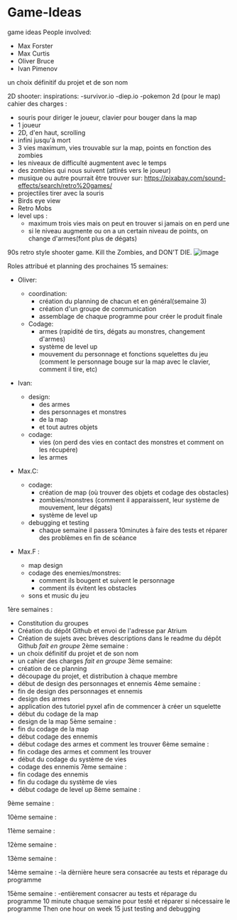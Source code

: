 # Game-Ideas
game ideas
People involved:
- Max Forster
- Max Curtis
- Oliver Bruce
- Ivan Pimenov

un choix définitif du projet et de son nom

2D shooter:
 inspirations: -survivor.io
               -diep.io
               -pokemon 2d (pour le map)
cahier des charges :

   - souris pour diriger le joueur, clavier pour bouger dans la map
   - 1 joueur
   - 2D, d'en haut, scrolling
   - infini jusqu'à mort
   - 3 vies maximum, vies trouvable sur la map, points en fonction des zombies
   - les niveaux de difficulté augmentent avec le temps
   - des zombies qui nous suivent (attirés vers le joueur)
   - musique ou autre pourrait être trouver sur: https://pixabay.com/sound-effects/search/retro%20games/
   - projectiles tirer avec la souris
   - Birds eye view
   - Retro Mobs
   - level ups : 
     - maximum trois vies mais on peut en trouver si jamais on en perd une
     - si le niveau augmente ou on a un certain niveau de points, on change d'armes(font plus de dégats)
   

90s retro style shooter game. Kill the Zombies, and DON'T DIE.
![image](https://user-images.githubusercontent.com/119675128/206715444-8d9cd839-d707-4ca4-9391-2c2f1ded3694.png)

Roles attribué et planning des prochaines 15 semaines:
- Oliver:
  - coordination:
    - création du planning de chacun et en général(semaine 3)
    - création d'un groupe de communication
    - assemblage de chaque programme pour créer le produit finale
  - Codage:
    - armes (rapidité de tirs, dégats au monstres, changement d'armes)
    - système de level up
    - mouvement du personnage et fonctions squelettes du jeu (comment le personnage bouge sur la map avec le clavier, comment il tire, etc)
- Ivan:
  - design:
    - des armes
    - des personnages et monstres
    - de la map
    - et tout autres objets
  - codage:
    - vies (on perd des vies en contact des monstres et comment on les récupére)
    - les armes 

- Max.C:
  - codage:
    - création de map (où trouver des objets et codage des obstacles)
    - zombies/monstres (comment il apparaissent, leur système de mouvement, leur dégats)
    - système de level up
  - debugging et testing
    - chaque semaine il passera 10minutes à faire des tests et réparer des problèmes en fin de scéance


- Max.F : 
  - map design
  - codage des enemies/monstres:
    - comment ils bougent et suivent le personnage
    - comment ils évitent les obstacles
  - sons et music du jeu

1ère semaines :
 - Constitution du groupes
 - Création du dépôt Github et envoi de l'adresse par Atrium
 - Création de sujets avec brèves descriptions dans le readme du dépôt Github
 *fait en groupe*
2ème semaine :
 - un choix définitif du projet et de son nom
 - un cahier des charges
 *fait en groupe*
3ème semaine:
 - création de ce planning
 - découpage du projet, et distribution à chaque membre
 - début de design des personnages et ennemis
4ème semaine :
 - fin de design des personnages et ennemis
 - design des armes
 - application des tutoriel pyxel afin de commencer à créer un squelette
 - début du codage de la map
 - design de la map
5ème semaine :
 - fin du codage de la map
 - début codage des ennemis
 - début codage des armes et comment les trouver
6ème semaine :
 - fin codage des armes et comment les trouver
 - début du codage du système de vies
 - codage des ennemis
7ème semaine :
 - fin codage des ennemis
 - fin du codage du système de vies
 - début codage de level up
8ème semaine :

9ème semaine :

10ème semaine :

11ème semaine :

12ème semaine :

13ème semaine :

14ème semaine :
 -la dèrnière heure sera consacrée au tests et réparage du programme

15ème semaine :
 -entièrement consacrer au tests et réparage du programme
10 minute chaque semaine pour testé et réparer si nécessaire le programme
Then one hour on week 15 just testing and debugging

